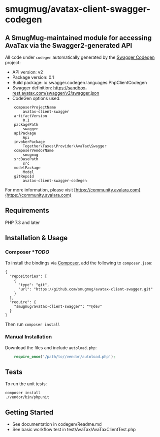 # smugmug/avatax-client-swagger-codegen
## A SmugMug-maintained module for accessing AvaTax via the Swagger2-generated API

All code under `codegen` automatically generated by the [Swagger Codegen](https://github.com/swagger-api/swagger-codegen) project:

- API version: v2
- Package version: 0.1
- Build package: io.swagger.codegen.languages.PhpClientCodegen
- Swagger definition:  https://sandbox-rest.avatax.com/swagger/v2/swagger.json
- CodeGen options used:
```
    composerProjectName
        avatax-client-swagger
    artifactVersion
        0.1
    packagePath
        swagger
    apiPackage
        Api
    invokerPackage
        Together\Taxes\Provider\AvaTax\Swagger
    composerVendorName
        smugmug
    srcBasePath
        src
    modelPackage
        Model
    gitRepoId
        avatax-client-swagger-codegen
```
    
For more information, please visit [https://community.avalara.com](https://community.avalara.com)

## Requirements

PHP 7.3 and later

## Installation & Usage
### Composer ****TODO***

To install the bindings via [Composer](http://getcomposer.org/), add the following to `composer.json`:
```
{
  "repositories": [
    {
      "type": "git",
      "url": "https://github.com/smugmug/avatax-client-swagger.git"
    }
  ],
  "require": {
    "smugmug/avatax-client-swagger": "*@dev"
  }
}
```

Then run `composer install`

### Manual Installation

Download the files and include `autoload.php`:

```php
    require_once('/path/to//vendor/autoload.php');
```

## Tests

To run the unit tests:

```
composer install
./vendor/bin/phpunit
```

## Getting Started
 - See documentation in codegen/Readme.md
 - See basic workflow test in test/AvaTax/AvaTaxClientTest.php
